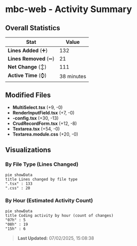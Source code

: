 # mbc-web - Activity Summary 

## Overall Statistics

| Stat                   | Value                                                             |
| ---------------------- | ----------------------------------------------------------------- |
| **Lines Added** (➕)   | 132                                          |
| **Lines Removed** (➖) | 21                                        |
| **Net Change** (↕)    | 111                |
| **Active Time** (⌚)   | 38 minutes |


## Modified Files
- **MultiSelect.tsx** (+9, -0)
- **RenderInputField.tsx** (+7, -0)
- **-config.tsx** (+30, -13)
- **CrudRecordForm.tsx** (+12, -8)
- **Textarea.tsx** (+54, -0)
- **Textarea.module.css** (+20, -0)

## Visualizations

### By File Type (Lines Changed)

```mermaid
pie showData
title Lines changed by file type
".tsx" : 133
".css" : 20
```

### By Hour (Estimated Activity Count)

```mermaid
pie showData
title Coding activity by hour (count of changes)
"07h" : 5
"08h" : 19
"15h" : 6
```


> **Last Updated:** 07/02/2025, 15:08:38